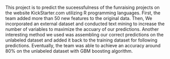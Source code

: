 This project is to predict the suceessfulness of the funraising projects on the website KickStarter.com utilizing R programming languages. 
First, the team added more than 50 new features to the original data.
Then, We incorporated an external dataset and conducted text mining to increase the number of variables to maximize the accuary of our predictions.
Another interesting method we used was assembling our correct predictions on the unlabeled dataset and added it back to the training dataset for following predictions. 
Eventually, the team was able to achieve an accuracy around 80% on the unlabeled dataset with GBM boosting algorithm.

